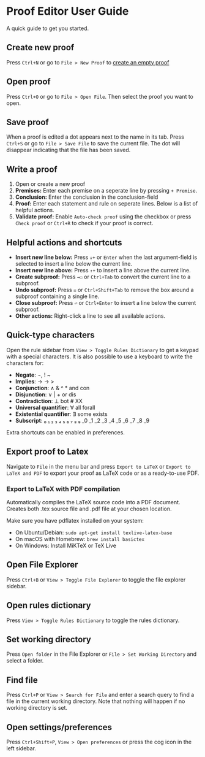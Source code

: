 # Proof Editor User Guide
A quick guide to get you started.

## Create new proof
Press `Ctrl+N` or go to `File > New Proof` to [create an empty proof](runinternalevent://CreateEmptyProof)

## Open proof
Press `Ctrl+O` or go to `File > Open File`. Then select the proof you want to open.

## Save proof
When a proof is edited a dot appears next to the name in its tab. Press `Ctrl+S` or go to `File > Save File` to save the current file. The dot will disappear indicating that the file has been saved.

## Write a proof
1. Open or create a new proof
2. **Premises:** Enter each premise on a seperate line by pressing `+ Premise`.
3. **Conclusion:** Enter the conclusion in the conclusion-field
4. **Proof:** Enter each statement and rule on seperate lines. Below is a list of helpful actions.
5. **Validate proof:** Enable `Auto-check proof` using the checkbox or press `Check proof` or `Ctrl+R` to check if your proof is correct.

## Helpful actions and shortcuts
* **Insert new line below:** Press `↓+` or `Enter` when the last argument-field is selected to insert a line below the current line.
* **Insert new line above:** Press `↑+` to insert a line above the current line.
* **Create subproof:** Press `→☐` or `Ctrl+Tab` to convert the current line to a subproof.
* **Undo subproof:** Press `☒` or `Ctrl+Shift+Tab` to remove the box around a subproof containing a single line.
* **Close subproof:** Press `⏎` or `Ctrl+Enter` to insert a line below the current subproof.
* **Other actions:** Right-click a line to see all available actions.

## Quick-type characters
Open the rule sidebar from `View > Toggle Rules Dictionary` to get a keypad with a special characters. It is also possible to use a keyboard to write the characters for:
* **Negate**: ¬, !  ~
* **Implies**: → -> >
* **Conjunction**: ∧ & ^ * and con
* **Disjunction**: ∨ | + or dis
* **Contradiction**: ⊥ bot # XX
* **Universal quantifier**: ∀ all forall
* **Existential quantifier**: ∃ some exists
* **Subscript**: ₀ ₁ ₂ ₃ ₄ ₅ ₆ ₇ ₈ ₉ _0 _1 _2 _3 _4 _5 _6 _7 _8 _9

Extra shortcuts can be enabled in preferences.

## Export proof to Latex
Navigate to `File` in the menu bar and press `Export to LaTeX` or `Export to LaTeX and PDF` to export your proof as LaTeX code or as a ready-to-use PDF.

### Export to LaTeX with PDF compilation
Automatically compiles the LaTeX source code into a PDF document. Creates both .tex source file and .pdf file at your chosen location.

Make sure you have pdflatex installed on your system:
  - On Ubuntu/Debian: `sudo apt-get install texlive-latex-base`
  - On macOS with Homebrew: `brew install basictex`
  - On Windows: Install MiKTeX or TeX Live

## Open File Explorer
Press `Ctrl+B` or `View > Toggle File Explorer` to toggle the file explorer sidebar.

## Open rules dictionary
Press `View > Toggle Rules Dictionary` to toggle the rules dictionary.

## Set working directory
Press `Open folder` in the File Explorer or `File > Set Working Directory` and select a folder.

## Find file
Press `Ctrl+P` or `View > Search for File` and enter a search query to find a file in the current working directory. Note that nothing will happen if no working directory is set.

## Open settings/preferences
Press `Ctrl+Shift+P`, `View > Open preferences` or press the cog icon in the left sidebar.

